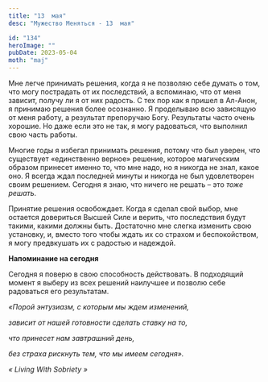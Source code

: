 ```yaml
---
title: "13  мая"
desc: "Мужество Меняться - 13  мая"

id: "134"
heroImage: ""
pubDate: 2023-05-04
moth: "maj"
---
```


Мне легче принимать решения, когда я не позволяю себе думать о том, что могу
пострадать от их последствий, а вспоминаю, что от меня зависит, получу ли я от
них радость. С тех пор как я пришел в Ал-Анон, я принимаю решения более
осознанно. Я проделываю всю зависящую от меня работу, а результат препоручаю
Богу. Результаты часто очень хорошие. Но даже если это не так, я могу
радоваться, что выполнил свою часть работы.

Многие годы я избегал принимать решения, потому что был уверен, что существует
«единственно верное» решение, которое магическим образом принесет именно то,
что мне надо, но я никогда не знал, какое оно. Я всегда ждал последней минуты
и никогда не был удовлетворен своим решением. Сегодня я знаю, что ничего не
решать – это _тоже решать_.

Принятие решения освобождает. Когда я сделал свой выбор, мне остается
довериться Высшей Силе и верить, что последствия будут такими, какими должны
быть. Достаточно мне слегка изменить свою установку, и, вместо того чтобы
ждать их со страхом и беспокойством, я могу предвкушать их с радостью и
надеждой.

**Напоминание на сегодня**

Сегодня я поверю в свою способность действовать. В подходящий момент я выберу
из всех решений наилучшее и позволю себе радоваться его результатам.

_«Порой энтузиазм, с которым мы ждем изменений,_

_зависит от нашей готовности сделать ставку на то,_

_что принесет нам завтрашний день,_

_без страха рискнуть тем, что мы имеем сегодня»._

_«_ _Living_ _With_ _Sobriety_ _»_
